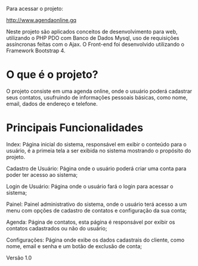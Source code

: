 Para acessar o projeto:

http://www.agendaonline.gq

Neste projeto são aplicados conceitos de desenvolvimento para web, utilizando o PHP PDO com Banco de Dados Mysql, uso de requisições assíncronas feitas com o Ajax. O Front-end foi desenvolvido utilizando o Framework Bootstrap 4.

# O que é o projeto?
O projeto consiste em uma agenda online, onde o usuário poderá cadastrar seus contatos, usufruindo de informações pessoais básicas, como nome, email, dados de endereço e telefone.

# Principais Funcionalidades
Index: 
Página inicial do sistema, responsável em exibir o conteúdo para o usuário, é a primeia tela a ser exibida no sistema mostrando o propósito do projeto.

Cadastro de Usuário: 
Página onde o usuário poderá criar uma conta para poder ter acesso ao sistema;

Login de Usuário: 
Página onde o usuário fará o login para acessar o sistema;

Painel: 
Painel administrativo do sistema, onde o usuário terá acesso a um menu com opções de cadastro de contatos e configuração da sua conta;

Agenda: 
Página de contatos, esta página é responsável por exibir os contatos cadastrados ou não do usuário;

Configurações: 
Página onde exibe os dados cadastrais do cliente, como nome, email e senha e um botão de exclusão de conta;

Versão 1.0

